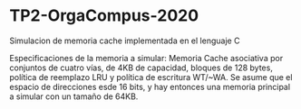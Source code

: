 # TP2-OrgaCompus-2020


Simulacion de memoria cache implementada en el lenguaje C

Especificaciones de la memoria a simular:
Memoria Cache asociativa por conjuntos de cuatro vı́as, de 4KB de capacidad, bloques de 128 bytes, polı́tica de reemplazo LRU y polı́tica de escritura WT/~WA.
Se asume que el espacio de direcciones esde 16 bits, y hay entonces una memoria principal a simular con un tamaño de
64KB.
